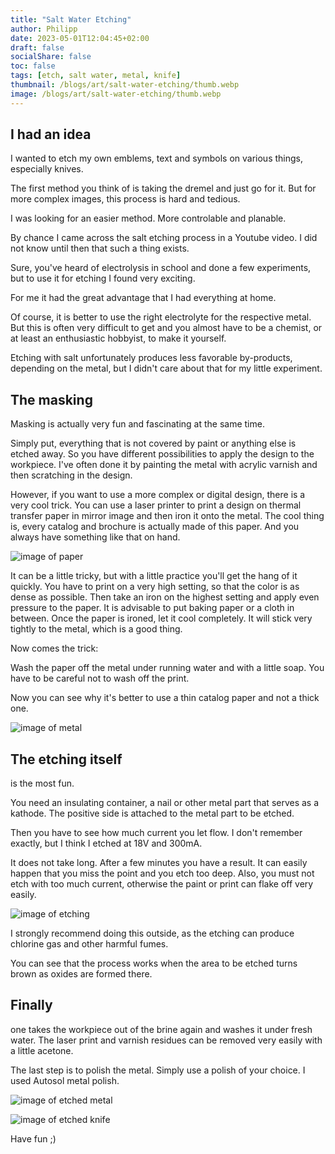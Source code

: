 ```yaml
---
title: "Salt Water Etching"
author: Philipp
date: 2023-05-01T12:04:45+02:00
draft: false
socialShare: false
toc: false
tags: [etch, salt water, metal, knife]
thumbnail: /blogs/art/salt-water-etching/thumb.webp
image: /blogs/art/salt-water-etching/thumb.webp
---
```


## I had an idea

I wanted to etch my own emblems, text and symbols on various things, especially knives.

The first method you think of is taking the dremel and just go for it.
But for more complex images, this process is hard and tedious.

I was looking for an easier method. More controlable and planable.

By chance I came across the salt etching process in a Youtube video. I did not know until then that such a thing exists.

Sure, you've heard of electrolysis in school and done a few experiments, but to use it for etching I found very exciting.

For me it had the great advantage that I had everything at home.

Of course, it is better to use the right electrolyte for the respective metal. But this is often very difficult to get and you almost have to be a chemist, or at least an enthusiastic hobbyist, to make it yourself.

Etching with salt unfortunately produces less favorable by-products, depending on the metal, but I didn't care about that for my little experiment.

## The masking

Masking is actually very fun and fascinating at the same time.

Simply put, everything that is not covered by paint or anything else is etched away.
So you have different possibilities to apply the design to the workpiece. 
I've often done it by painting the metal with acrylic varnish and then scratching in the design.

However, if you want to use a more complex or digital design, there is a very cool trick.
You can use a laser printer to print a design on thermal transfer paper in mirror image and then iron it onto the metal.
The cool thing is, every catalog and brochure is actually made of this paper. And you always have something like that on hand.

![image of paper](/blogs/art/salt-water-etching/print-on-paper.webp)

It can be a little tricky, but with a little practice you'll get the hang of it quickly.
You have to print on a very high setting, so that the color is as dense as possible.
Then take an iron on the highest setting and apply even pressure to the paper. It is advisable to put baking paper or a cloth in between.
Once the paper is ironed, let it cool completely. It will stick very tightly to the metal, which is a good thing.

Now comes the trick:

Wash the paper off the metal under running water and with a little soap. You have to be careful not to wash off the print.

Now you can see why it's better to use a thin catalog paper and not a thick one.

![image of metal](/blogs/art/salt-water-etching/print-on-metal.webp)

## The etching itself

is the most fun.

You need an insulating container, a nail or other metal part that serves as a kathode. The positive side is attached to the metal part to be etched.

Then you have to see how much current you let flow. I don't remember exactly, but I think I etched at 18V and 300mA.

It does not take long. After a few minutes you have a result. It can easily happen that you miss the point and you etch too deep.
Also, you must not etch with too much current, otherwise the paint or print can flake off very easily.

![image of etching](/blogs/art/salt-water-etching/etching.webp)

I strongly recommend doing this outside, as the etching can produce chlorine gas and other harmful fumes.

You can see that the process works when the area to be etched turns brown as oxides are formed there.

## Finally

one takes the workpiece out of the brine again and washes it under fresh water.
The laser print and varnish residues can be removed very easily with a little acetone.

The last step is to polish the metal. Simply use a polish of your choice.
I used Autosol metal polish. 

![image of etched metal](/blogs/art/salt-water-etching/finished-etch.webp)


![image of etched knife](/blogs/art/salt-water-etching/knife.webp)

Have fun ;)
